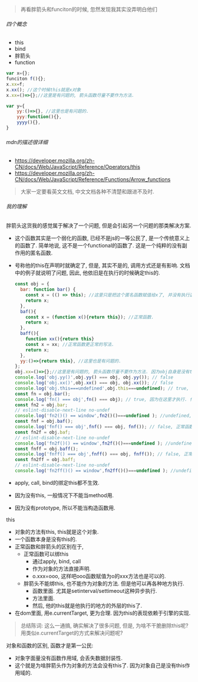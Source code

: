 > 再看胖箭头和funciton的时候, 忽然发现我其实没弄明白他们

###### 四个概念

- this
- bind
- 胖箭头
- function

```js
var x={};
funciton f(){};
x.xx=f;
x.xx(); //这个时候this就是x对象
x.xx=()=>{};//这里是有问题的, 箭头函数尽量不要作为方法.

var y={
	yy:()=>{}, //这里也是有问题的.
	yyy:function(){},
	yyyy(){},
}
```

###### mdn的描述很详细

- https://developer.mozilla.org/zh-CN/docs/Web/JavaScript/Reference/Operators/this
- https://developer.mozilla.org/zh-CN/docs/Web/JavaScript/Reference/Functions/Arrow_functions

> 大家一定要看英文文档, 中文文档各种不清楚和跟进不及时.

###### 我的理解



胖箭头这货我的感觉属于解决了一个问题, 但是会引起另一个问题的那类解决方案.

- 这个函数其实是一个弱化的函数, 已经不是js的一等公民了, 是一个传统意义上的函数了. 简单地说, 这不是一个functional的函数了.  这是一个纯粹的没有副作用的匿名函数.

- 号称他的this在声明时就确定了, 但是, 其实不是的, 调用方式还是有影响. 文档中的例子就说明了问题, 因此, 他依旧是在执行的时候确定this的.

  ```js
  const obj = {
    bar: function bar() {
      const x = (() => this); //这里只是把这个匿名函数赋值给x了, 并没有执行这个胖箭头的匿名函数.
      return x;
    },
    baf(){
      const x = (function x(){return this}); //正常函数.
      return x;
    },
    baff(){
      function xx(){return this}
      const x = xx; //正常函数更正常的写法.
      return x;
    },
    yy:()=>{return this}, //这里也是有问题的.
  };
  obj.xx=()=>{};//这里是有问题的, 箭头函数尽量不要作为方法. 因为obj自身是没有this的, obj.this===undefined.
  console.log('obj.yy()',obj.yy() === obj, obj.yy()); // false
  console.log('obj.xx()',obj.xx() === obj, obj.xx()); // false
  console.log('obj.this===undefined',obj.this===undefined); // true, obj的方法的this是obj, 但是, obj自身的this是undefined.
  const fn = obj.bar();
  console.log('fn() === obj',fn() === obj); // true, 因为在这里才执行. 作为obj的方法执行的. 如果这个不是胖箭头而是正常函数, 那么就不是true了, 因为正常函数, 不作为方法的时候, 他的this是全局window或者global
  const fn2 = obj.bar;
  // eslint-disable-next-line no-undef
  console.log('fn2()() == window',fn2()()===undefined ); //undefined, 这里就形成了一次直接调用执行, 没有作为方法. 
  const fnf = obj.baf();
  console.log('fnf() === obj',fnf() === obj, fnf()); // false, 正常函数, 这里应该是undefined了.
  const fn2f = obj.baf;
  // eslint-disable-next-line no-undef
  console.log('fn2f()() == window',fn2f()()===undefined ); //undefined, 这里就形成了一次直接调用执行, 没有作为方法. 
  const fnff = obj.baff();
  console.log('fnff() === obj',fnff() === obj, fnff()); // false, 正常函数
  const fn2ff = obj.baff;
  // eslint-disable-next-line no-undef
  console.log('fn2ff()() == window',fn2ff()()===undefined ); //undefined, 这里就形成了一次直接调用执行, 没有作为方法. 
  ```

- apply, call, bind的绑定this都不生效.

- 因为没有this, 一般情况下不能当method用.

- 因为没有prototype, 所以不能当构造函数用.

this

- 对象的方法有this, this就是这个对象.
- 一个函数本身是没有this的. 
- 正常函数和胖箭头的区别在于, 
  - 正常函数可以绑this
    - 通过apply, bind, call
    - 作为对象的方法直接声明.
    - o.xxx=ooo, 这样吧ooo函数赋值为o的xxx方法也是可以的.
  - 胖箭头不能绑this, 也不能作为对象的方法. 但是他可以再各种地方执行.
    - 函数里面. 尤其是setinterval/settimeout这种异步执行.
    - 方法里面. 
    - 然后, 他的this就是他执行的地方的外层的this了.
- 在dom里面, 用e.currentTarget, 更为合理. 因为this的表现依赖于引擎的实现.

> 总结陈词: 这么一通搞, 确实解决了很多问题, 但是, 为啥不干脆删除this呢?用类似e.currentTarget的方式来解决问题呢?

对象和函数的区别, 函数才是第一公民:

- 对象字面量没有函数作用域, 会丢失数据封装性.
- 这个就是为啥胖箭头作为对象的方法会没有this了. 因为对象自己是没有this作用域的. 